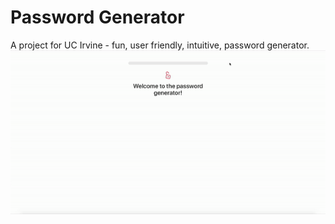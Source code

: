 # Password Generator
A project for UC Irvine - fun, user friendly, intuitive, password generator.
<img src="/img/demo.gif" />
